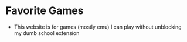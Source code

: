 # Favorite Games
- This website is for games (mostly emu) I can play without unblocking my dumb school extension
